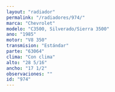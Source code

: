 ```yaml
---
layout: "radiador"
permalink: "/radiadores/974/"
marca: "Chevrolet"
modelo: "C3500, Silverado/Sierra 3500"
ano: "1985"
motor: "V8 350"
transmision: "Estándar"
parte: "63064"
clima: "Con clima"
alto: "28 5/16"
ancho: "17 1/2"
observaciones: ""
id: "974"
---
```


